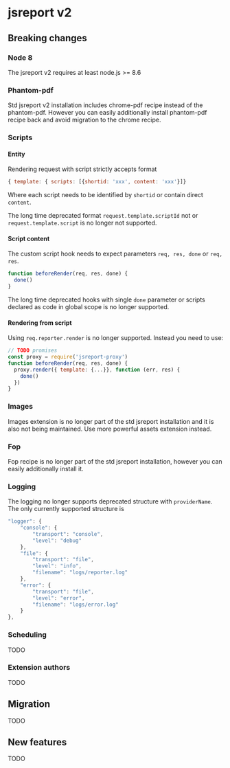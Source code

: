 
# jsreport v2

## Breaking changes

### Node 8
The jsreport v2 requires at least node.js >= 8.6

### Phantom-pdf
Std jsreport v2 installation includes chrome-pdf recipe instead of the phantom-pdf. However you can easily additionally install phantom-pdf recipe back and avoid migration to the chrome recipe.

### Scripts

#### Entity
Rendering request with script strictly accepts format
```js
{ template: { scripts: [{shortid: 'xxx', content: 'xxx'}]}
```
Where each script needs to be identified by `shortid` or contain direct `content`.

The long time deprecated format `request.template.scriptId` not or 
`request.template.script` is no longer not supported.

#### Script content
The custom script hook needs to expect parameters `req, res, done` or `req, res`.

```js
function beforeRender(req, res, done) {
  done()
}
```

The long time deprecated hooks with single `done` parameter or scripts declared as code in global scope is no longer supported.

#### Rendering from script

Using `req.reporter.render` is no longer supported. Instead you need to use:

```js
// TODO promises
const proxy = require('jsreport-proxy')
function beforeRender(req, res, done) {
  proxy.render({ template: {...}}, function (err, res) {
    done()
  })
}
```

### Images
Images extension is no longer part of the std jsreport installation and it is also not being maintained. Use more powerful assets extension instead.

### Fop
Fop recipe is no longer part of the std jsreport installation, however you can easily additionally install it.

### Logging
The logging no longer supports deprecated structure with `providerName`. The only currently supported structure is

```js
"logger": {
	"console": {
		"transport": "console",
		"level": "debug"
	},
	"file": {
		"transport": "file",
		"level": "info",
		"filename": "logs/reporter.log"
	},
	"error": {
		"transport": "file",
		"level": "error",
		"filename": "logs/error.log"
	}
},
```

### Scheduling
TODO


### Extension authors
TODO

## Migration
TODO

## New features
TODO
